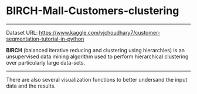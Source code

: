 # BIRCH-Mall-Customers-clustering
---
Dataset URL: https://www.kaggle.com/vjchoudhary7/customer-segmentation-tutorial-in-python

**BIRCH** (balanced iterative reducing and clustering using hierarchies) is an unsupervised data mining algorithm used to perform hierarchical clustering over particularly large data-sets.

---
There are also several visualization functions to better undersand the input data and the results.
